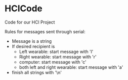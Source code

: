 # HCICode
Code for our HCI Project


Rules for messages sent through serial:
- Message is a string
- If desired recipient is
    - Left wearable: start message with 'l'
    - Right wearable: start message with 'r'
    - computer: start message with 'c'
    - both left and right wearable: start message with 'a'
- finish all strings with '\n'
